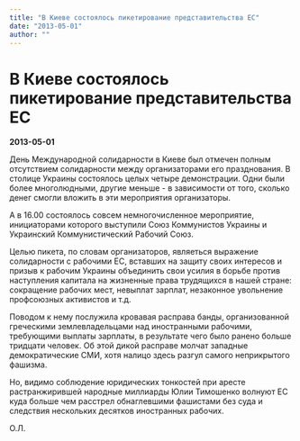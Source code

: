 ```yaml
---
title: "В Киеве состоялось пикетирование представительства ЕС"
date: "2013-05-01"
author: ""
---
```


# В Киеве состоялось пикетирование представительства ЕС

**2013-05-01** 

День Международной солидарности в Киеве был отмечен полным отсутствием солидарности между организаторами его празднования. В столице Украины состоялось целых четыре демонстрации. Одни были более многолюдными, другие меньше - в зависимости от того, сколько денег смогли вложить в эти мероприятия организаторы.

А в 16.00 состоялось совсем немногочисленное мероприятие, инициаторами которого выступили Союз Коммунистов Украины и Украинский Коммунистический Рабочий Союз.

Целью пикета, по словам организаторов, являеться выражение солидарности с рабочими ЕС, вставших на защиту своих интересов и призыв к рабочим Украины объединить свои усилия в борьбе против наступления капитала на жизненные права трудящихся в нашей стране: сокращение рабочих мест, невыплат зарплат, незаконное увольнение профсоюзных активистов и т.д.

Поводом к нему послужила кровавая расправа банды, организованной греческими землевладельцами над иностранными рабочими, требующими выплаты зарплаты, в результате чего было ранено больше тридцати человек. Об этой дикой расправе молчат западные демократические СМИ, хотя налицо здесь разгул самого неприкрытого фашизма.

Но, видимо соблюдение юридических тонкостей при аресте растранжирившей народные миллиарды Юлии Тимошенко волнуют ЕС куда больше чем расстрел обнаглевшими фашистами без суда и следствия нескольких десятков иностранных рабочих.

О.Л.